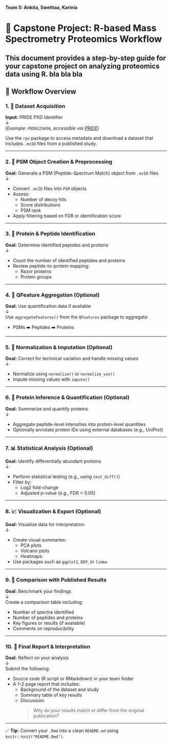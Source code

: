 **Team 5: Ankita, Swethaa, Karinia**

# 🧬 Capstone Project: R-based Mass Spectrometry Proteomics Workflow

This document provides a step-by-step guide for your capstone project on analyzing proteomics data using R.
bla bla bla
---

## 🔁 Workflow Overview

### 1. 📁 Dataset Acquisition  
**Input:** PRIDE PXD Identifier  
↓  
(*Example: `PXD0123456`, accessible via [PRIDE](https://www.ebi.ac.uk/pride/)*)

Use the `rpx` package to access metadata and download a dataset that includes `.mzID` files from a published study.

---

### 2. 🧱 PSM Object Creation & Preprocessing  
**Goal:** Generate a PSM (Peptide-Spectrum Match) object from `.mzID` files  
↓  
- Convert `.mzID` files into `PSM` objects
- Assess:
  - Number of decoy hits
  - Score distributions
  - PSM rank
- Apply filtering based on FDR or identification score

---

### 3. 🧬 Protein & Peptide Identification  
**Goal:** Determine identified peptides and proteins  
↓  
- Count the number of identified peptides and proteins
- Review peptide-to-protein mapping:
  - Razor proteins
  - Protein groups

---

### 4. 🔄 QFeature Aggregation (Optional)  
**Goal:** Use quantification data if available  
↓  
Use `aggregateFeatures()` from the `QFeatures` package to aggregate:
- PSMs ➡️ Peptides ➡️ Proteins

---

### 5. 🧼 Normalization & Imputation (Optional)  
**Goal:** Correct for technical variation and handle missing values  
↓  
- Normalize using `normalize()` or `normalize_vsn()`
- Impute missing values with `impute()`

---

### 6. 🧪 Protein Inference & Quantification (Optional)  
**Goal:** Summarize and quantify proteins  
↓  
- Aggregate peptide-level intensities into protein-level quantities
- Optionally annotate protein IDs using external databases (e.g., UniProt)

---

### 7. 📊 Statistical Analysis (Optional)  
**Goal:** Identify differentially abundant proteins  
↓  
- Perform statistical testing (e.g., using `test_diff()`)
- Filter by:
  - Log2 fold-change
  - Adjusted p-value (e.g., FDR < 0.05)

---

### 8. 📈 Visualization & Export (Optional)  
**Goal:** Visualize data for interpretation  
↓  
- Create visual summaries:
  - PCA plots
  - Volcano plots
  - Heatmaps  
- Use packages such as `ggplot2`, `DEP`, or `limma`

---

### 9. 📖 Comparison with Published Results  
**Goal:** Benchmark your findings  
↓  
Create a comparison table including:
- Number of spectra identified
- Number of peptides and proteins
- Key figures or results (if available)
- Comments on reproducibility

---

### 10. 📝 Final Report & Interpretation  
**Goal:** Reflect on your analysis  
↓  
Submit the following:
- Source code (R script or RMarkdown) in your team folder
- A 1–2 page report that includes:
  - Background of the dataset and study
  - Summary table of key results
  - Discussion:
    > Why do your results match or differ from the original publication?

---

✅ **Tip:** Convert your `.Rmd` into a clean `README.md` using `knitr::knit("README.Rmd")`.


